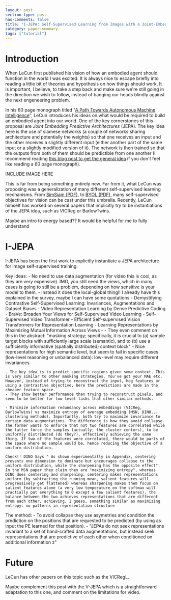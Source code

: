 ```yaml
---
layout: post
section-type: post
has-comments: false
title: "I-JEPA: Self-Supervised Learning from Images with a Joint-Embedding Predictive Architecture"
category: paper-summary
tags: ["tutorial"]
---
```

# Introduction
When LeCun first published his vision of how an embodied agent should function in the world I was excited. It is always nice to escape briefly into reading a little bit of theories and hypothesis on how things should work. It is important, I believe, to take a step back and make sure we're still going in the direction we wish to follow, instead of banging our heads blindly against the next engeneering problem.

In his 60 page monograph titled "[A Path Towards Autonomous Machine Intelligence](https://openreview.net/pdf?id=BZ5a1r-kVsf)", LeCun introduces his ideas on what would be required to build an embodied agent into our world. One of the key cornerstones of this proposal are *Joint Embedding Predictive Architectures* (JEPA). The key idea here is the use of siamese networks (a couple of networks sharing architecture and potentially the weights) so that one receives an input and the other receives a slightly different input (either another part of the same input or a slightly modified version of it). The network is then trained so that the outputs from both of them should be predictible from one another (I recommend reading [this blog post to get the general idea](https://ai.meta.com/blog/self-supervised-learning-the-dark-matter-of-intelligence/) if you don't feel like reading a 60 page monograph). 

INCLUDE IMAGE HERE

This is far from being something entirely new. Far from it, what LeCun was proposing was a generalization of many different self-supervised learning mechanisms. From [SimSiam (PDF)](https://openaccess.thecvf.com/content/CVPR2021/papers/Chen_Exploring_Simple_Siamese_Representation_Learning_CVPR_2021_paper.pdf), to [BYOL (PDF)](https://papers.nips.cc/paper/2020/file/f3ada80d5c4ee70142b17b8192b2958e-Paper.pdf), many self-supervised objectives for vision can be cast under this umbrella. Recently, LeCun himself has worked on several papers that implicitly try to be instantiations of the JEPA idea, such as VICReg or BarlowTwins.

Maybe an intro to energy based?? It would be helpful for me to fully understand

# I-JEPA

I-JEPA has been the first work to explicitly instantiate a JEPA architecture for image self-supervised training.

Key ideas:
	- No need to use data augmentation (for video this is cool, as they are very expensive). IMO, you still need the views, which in many cases is going to still be a problem, depending on how sensitive is your model to them.
	- Instead it does the local-global thing!! I already have this explained in the survey, maybe I can have some quotations
		- Demystifying Contrastive Self-Supervised Learning: Invariances, Augmentations and Dataset Biases
		- Video Representation Learning by Dense Predictive Coding
		- BraVe: Broaden Your Views for Self-Supervised Video Learning
		- Self-Supervised Video Transformer 
		- Efficient Self-supervised Vision Transformers for Representation Learning
		- Learning Representations by Maximizing Mutual Information Across Views
		- 
		- They even comment on this in the abstract: "masking strategy; specifically, it is crucial to (a) sample target blocks with sufficiently large scale (semantic), and to (b) use a sufficiently informative (spatially distributed) context block"
		- Nice representations for high semantic level, but seem to fail in specific cases (low-level reasoning or unbalanced data): low-level may require different invariances.

	- The key idea is to predict specific regions given some context. This is very similar to other masking strategies. You've got your MAE etc. However, instead of trying to reconstruct the input, hog features or using a contrastive objective, here the predictions are made in the cheaper feature space.
	- They show better performance than trying to reconstruct pixels, and seem to be better for low level tasks that other similar methods.

	- Minimize information redundancy across embeddings (VICReg, BarlowTwins) vs maximize entropy of average embedding (MSN, DINO... clustering methods). Importantly, both try to maximize invariance to certain data augmentations. The difference is how they avoid collapse. The former wants to enforce that not two features are correlated while the latter force the samples (actually, the cluster centers), to be uniformly distributed (do they?), effectively achieving the same thing. If two of the features were correlated, there would be parts of the space where no sample would be, hence reducing the objective of a uniform distribution.

	Check!! DINO Says " As shown experimentally in Appendix, centering prevents one dimension to dominate but encourages collapse to the uniform distribution, while the sharpening has the opposite effect". In the MSN paper they claim they are "maximizing entropy", whereas DINO does centering and sharpening: centering makes representations uniform (by subtracting the running mean, salient features will progressively get flattened) whereas sharpening makes them focus on salient features alone (a very low temperature on the softmax will practially put everything to 0 except a few salient features). the balance between the two achieves representations that are different from each other, achieving, I guess, something similar as maximizing entropy: no patterns in representation structure

The method:
	- To avoid collapse they use asymetries and condition the prediction on the positions that are requested to be predicted (by using as input the PE learned for that position).
	- "JEPAs do not seek representations invariant to a set of hand-crafted data augmentations, but instead seek representations that are predictive of each other when conditioned on additional information z"







# Future

LeCun has other papers on this topic such as the VICRegL.

Maybe complement this post with the V-JEPA which is a straightforward adaptation to this one, and comment on the limitations for video.


